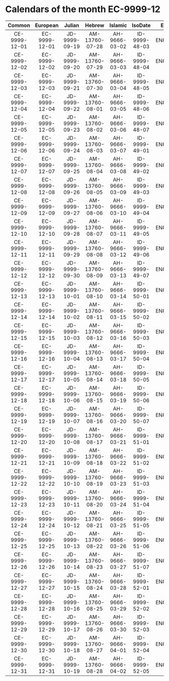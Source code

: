 # Calendars of the month EC-9999-12
|    Common     |   European    |    Julian     |    Hebrew     |    Islamic    |    IsoDate    |  EuroNum   | JulianNum  |
| :---:         |  :---:        | :---:         |  :---:        | :---:         |  :---:        | :---:      | :---:      |
| CE-9999-12-01 | EC-9999-12-01 | JD-9999-09-19 | AM-13760-07-28 | AH-9666-03-02 | ID-9999-48-03 | EN#3652031 | JN#5373453 |
| CE-9999-12-02 | EC-9999-12-02 | JD-9999-09-20 | AM-13760-07-29 | AH-9666-03-03 | ID-9999-48-04 | EN#3652032 | JN#5373454 |
| CE-9999-12-03 | EC-9999-12-03 | JD-9999-09-21 | AM-13760-07-30 | AH-9666-03-04 | ID-9999-48-05 | EN#3652033 | JN#5373455 |
| CE-9999-12-04 | EC-9999-12-04 | JD-9999-09-22 | AM-13760-08-01 | AH-9666-03-05 | ID-9999-48-06 | EN#3652034 | JN#5373456 |
| CE-9999-12-05 | EC-9999-12-05 | JD-9999-09-23 | AM-13760-08-02 | AH-9666-03-06 | ID-9999-48-07 | EN#3652035 | JN#5373457 |
| CE-9999-12-06 | EC-9999-12-06 | JD-9999-09-24 | AM-13760-08-03 | AH-9666-03-07 | ID-9999-49-01 | EN#3652036 | JN#5373458 |
| CE-9999-12-07 | EC-9999-12-07 | JD-9999-09-25 | AM-13760-08-04 | AH-9666-03-08 | ID-9999-49-02 | EN#3652037 | JN#5373459 |
| CE-9999-12-08 | EC-9999-12-08 | JD-9999-09-26 | AM-13760-08-05 | AH-9666-03-09 | ID-9999-49-03 | EN#3652038 | JN#5373460 |
| CE-9999-12-09 | EC-9999-12-09 | JD-9999-09-27 | AM-13760-08-06 | AH-9666-03-10 | ID-9999-49-04 | EN#3652039 | JN#5373461 |
| CE-9999-12-10 | EC-9999-12-10 | JD-9999-09-28 | AM-13760-08-07 | AH-9666-03-11 | ID-9999-49-05 | EN#3652040 | JN#5373462 |
| CE-9999-12-11 | EC-9999-12-11 | JD-9999-09-29 | AM-13760-08-08 | AH-9666-03-12 | ID-9999-49-06 | EN#3652041 | JN#5373463 |
| CE-9999-12-12 | EC-9999-12-12 | JD-9999-09-30 | AM-13760-08-09 | AH-9666-03-13 | ID-9999-49-07 | EN#3652042 | JN#5373464 |
| CE-9999-12-13 | EC-9999-12-13 | JD-9999-10-01 | AM-13760-08-10 | AH-9666-03-14 | ID-9999-50-01 | EN#3652043 | JN#5373465 |
| CE-9999-12-14 | EC-9999-12-14 | JD-9999-10-02 | AM-13760-08-11 | AH-9666-03-15 | ID-9999-50-02 | EN#3652044 | JN#5373466 |
| CE-9999-12-15 | EC-9999-12-15 | JD-9999-10-03 | AM-13760-08-12 | AH-9666-03-16 | ID-9999-50-03 | EN#3652045 | JN#5373467 |
| CE-9999-12-16 | EC-9999-12-16 | JD-9999-10-04 | AM-13760-08-13 | AH-9666-03-17 | ID-9999-50-04 | EN#3652046 | JN#5373468 |
| CE-9999-12-17 | EC-9999-12-17 | JD-9999-10-05 | AM-13760-08-14 | AH-9666-03-18 | ID-9999-50-05 | EN#3652047 | JN#5373469 |
| CE-9999-12-18 | EC-9999-12-18 | JD-9999-10-06 | AM-13760-08-15 | AH-9666-03-19 | ID-9999-50-06 | EN#3652048 | JN#5373470 |
| CE-9999-12-19 | EC-9999-12-19 | JD-9999-10-07 | AM-13760-08-16 | AH-9666-03-20 | ID-9999-50-07 | EN#3652049 | JN#5373471 |
| CE-9999-12-20 | EC-9999-12-20 | JD-9999-10-08 | AM-13760-08-17 | AH-9666-03-21 | ID-9999-51-01 | EN#3652050 | JN#5373472 |
| CE-9999-12-21 | EC-9999-12-21 | JD-9999-10-09 | AM-13760-08-18 | AH-9666-03-22 | ID-9999-51-02 | EN#3652051 | JN#5373473 |
| CE-9999-12-22 | EC-9999-12-22 | JD-9999-10-10 | AM-13760-08-19 | AH-9666-03-23 | ID-9999-51-03 | EN#3652052 | JN#5373474 |
| CE-9999-12-23 | EC-9999-12-23 | JD-9999-10-11 | AM-13760-08-20 | AH-9666-03-24 | ID-9999-51-04 | EN#3652053 | JN#5373475 |
| CE-9999-12-24 | EC-9999-12-24 | JD-9999-10-12 | AM-13760-08-21 | AH-9666-03-25 | ID-9999-51-05 | EN#3652054 | JN#5373476 |
| CE-9999-12-25 | EC-9999-12-25 | JD-9999-10-13 | AM-13760-08-22 | AH-9666-03-26 | ID-9999-51-06 | EN#3652055 | JN#5373477 |
| CE-9999-12-26 | EC-9999-12-26 | JD-9999-10-14 | AM-13760-08-23 | AH-9666-03-27 | ID-9999-51-07 | EN#3652056 | JN#5373478 |
| CE-9999-12-27 | EC-9999-12-27 | JD-9999-10-15 | AM-13760-08-24 | AH-9666-03-28 | ID-9999-52-01 | EN#3652057 | JN#5373479 |
| CE-9999-12-28 | EC-9999-12-28 | JD-9999-10-16 | AM-13760-08-25 | AH-9666-03-29 | ID-9999-52-02 | EN#3652058 | JN#5373480 |
| CE-9999-12-29 | EC-9999-12-29 | JD-9999-10-17 | AM-13760-08-26 | AH-9666-03-30 | ID-9999-52-03 | EN#3652059 | JN#5373481 |
| CE-9999-12-30 | EC-9999-12-30 | JD-9999-10-18 | AM-13760-08-27 | AH-9666-04-01 | ID-9999-52-04 | EN#3652060 | JN#5373482 |
| CE-9999-12-31 | EC-9999-12-31 | JD-9999-10-19 | AM-13760-08-28 | AH-9666-04-02 | ID-9999-52-05 | EN#3652061 | JN#5373483 |
